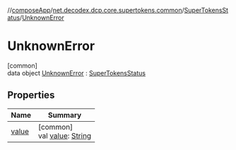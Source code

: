 //[composeApp](../../../../index.md)/[net.decodex.dcp.core.supertokens.common](../../index.md)/[SuperTokensStatus](../index.md)/[UnknownError](index.md)

# UnknownError

[common]\
data object [UnknownError](index.md) : [SuperTokensStatus](../index.md)

## Properties

| Name | Summary |
|---|---|
| [value](../value.md) | [common]<br>val [value](../value.md): [String](https://kotlinlang.org/api/latest/jvm/stdlib/kotlin/-string/index.html) |
